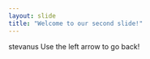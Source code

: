 ```yaml
---
layout: slide
title: "Welcome to our second slide!"
---
```

stevanus
Use the left arrow to go back!

